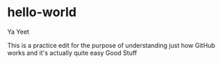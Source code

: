# hello-world
Ya Yeet

This is a practice edit for the purpose of understanding just how GitHub works and it's actually quite easy
Good Stuff
